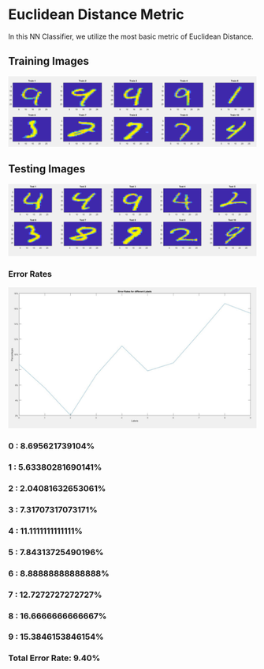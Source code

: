 # Euclidean Distance Metric
In this NN Classifier, we utilize the most basic metric of Euclidean Distance.

## Training Images
![Train Images](./imgs/train_data.png)

## Testing Images
![Test Images](./imgs/test_data.png)

### Error Rates
![Error Graph](./imgs/errors.png)
### 0 : 8.695621739104%
### 1 : 5.63380281690141%
### 2 : 2.04081632653061%
### 3 : 7.31707317073171%
### 4 : 11.1111111111111%
### 5 : 7.84313725490196%
### 6 : 8.88888888888888%
### 7 : 12.7272727272727%
### 8 : 16.6666666666667%
### 9 : 15.3846153846154%
### Total Error Rate: 9.40%
